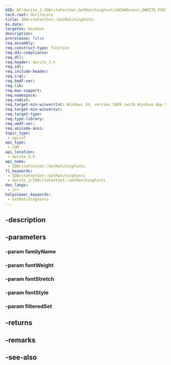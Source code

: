 ```yaml
---
UID: NF:dwrite_3.IDWriteFontSet.GetMatchingFonts(WCHARconst,DWRITE_FONT_WEIGHT,DWRITE_FONT_STRETCH,DWRITE_FONT_STYLE,IDWriteFontSet)
tech.root: dwritecore
title: IDWriteFontSet::GetMatchingFonts
ms.date: 
targetos: Windows
description: 
prerelease: false
req.assembly: 
req.construct-type: function
req.ddi-compliance: 
req.dll: 
req.header: dwrite_3.h
req.idl: 
req.include-header: 
req.irql: 
req.kmdf-ver: 
req.lib: 
req.max-support: 
req.namespace: 
req.redist: 
req.target-min-winverclnt: Windows 10, version 1809 (with Windows App SDK 0.5 or later)
req.target-min-winversvr: 
req.target-type: 
req.type-library: 
req.umdf-ver: 
req.unicode-ansi: 
topic_type:
 - apiref
api_type:
 - COM
api_location:
 - dwrite_3.h
api_name:
 - IDWriteFontSet::GetMatchingFonts
f1_keywords:
 - IDWriteFontSet::GetMatchingFonts
 - dwrite_3/IDWriteFontSet::GetMatchingFonts
dev_langs:
 - c++
helpviewer_keywords:
 - GetMatchingFonts
---
```


## -description

## -parameters

### -param familyName

### -param fontWeight

### -param fontStretch

### -param fontStyle

### -param filteredSet

## -returns

## -remarks

## -see-also


